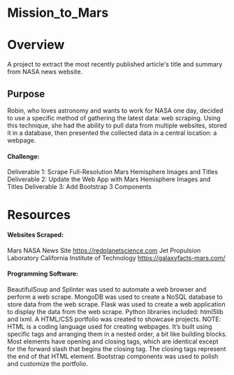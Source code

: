 # Mission_to_Mars

# Overview
A project to extract the most recently published article's title and summary from NASA news website.

## Purpose
Robin, who loves astronomy and wants to work for NASA one day, decided to use a specific method of gathering the latest data: web scraping. Using this technique, she had the ability to pull data from multiple websites, stored it in a database, then presented the collected data in a central location: a webpage.

#### Challenge: 
Deliverable 1: Scrape Full-Resolution Mars Hemisphere Images and Titles
Deliverable 2: Update the Web App with Mars Hemisphere Images and Titles
Deliverable 3: Add Bootstrap 3 Components

# Resources

#### Websites Scraped: 
Mars NASA News Site https://redplanetscience.com
Jet Propulsion Laboratory California Institute of Technology https://galaxyfacts-mars.com/

#### Programming Software:

BeautifulSoup and Splinter was used to automate a web browser and perform a web scrape.
MongoDB was used to create a NoSQL database to store data from the web scrape.
Flask was used to create a web application to display the data from the web scrape.
Python libraries included: html5lib and lxml.
A HTML/CSS portfolio was created to showcase projects. NOTE: HTML is a coding language used for creating webpages. It’s built using specific tags and arranging them in a nested order, a bit like building blocks. Most elements have opening and closing tags, which are identical except for the forward slash that begins the closing tag. The closing tags represent the end of that HTML element.
Bootstrap components was used to polish and customize the portfolio.